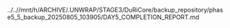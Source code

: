 ../..//mnt/h/ARCHIVE/.UNWRAP/STAGE3/DuRiCore/backup_repository/phase5_5_backup_20250805_103905/DAY5_COMPLETION_REPORT.md